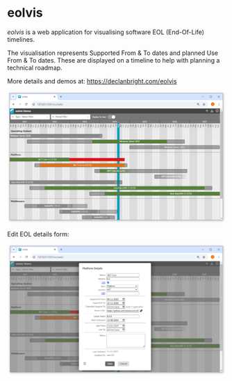 # eolvis
<em>eolvis</em> is a web application for visualising software EOL (End-Of-Life) timelines.

The visualisation represents Supported From & To dates and planned Use From & To dates. These are displayed on a timeline to help with planning a technical roadmap.

More details and demos at: https://declanbright.com/eolvis

![graph explorer](/img/eolvis-demo.png)

Edit EOL details form:

![graph explorer](/img/eolvis-form-demo.png)